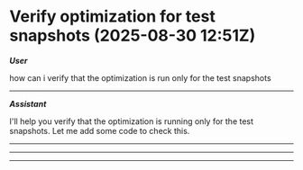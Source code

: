 <!-- Generated by SpecStory -->

# Verify optimization for test snapshots (2025-08-30 12:51Z)

_**User**_

how can i verify that the optimization is run only for the test snapshots

---

_**Assistant**_

I'll help you verify that the optimization is running only for the test snapshots. Let me add some code to check this.

---



---



---

